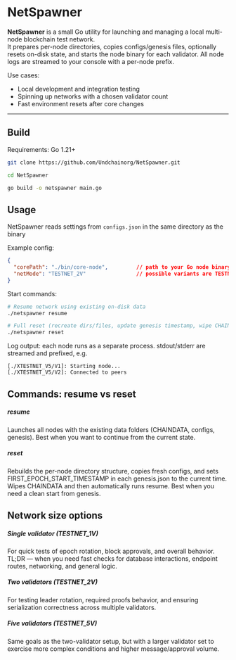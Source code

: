 # NetSpawner

**NetSpawner** is a small Go utility for launching and managing a local multi-node blockchain test network.  
It prepares per-node directories, copies configs/genesis files, optionally resets on-disk state, and starts the node binary for each validator. All node logs are streamed to your console with a per-node prefix.

Use cases:
- Local development and integration testing
- Spinning up networks with a chosen validator count
- Fast environment resets after core changes

---

## Build

Requirements: Go 1.21+

```bash
git clone https://github.com/Undchainorg/NetSpawner.git

cd NetSpawner

go build -o netspawner main.go
```

## Usage

NetSpawner reads settings from `configs.json` in the same directory as the binary

Example config:

```json
{
  "corePath": "./bin/core-node",         // path to your Go node binary
  "netMode": "TESTNET_2V"                // possible variants are TESTNET_1V | TESTNET_2V | TESTNET_5V
}
```

Start commands:

```bash
# Resume network using existing on-disk data
./netspawner resume

# Full reset (recreate dirs/files, update genesis timestamp, wipe CHAINDATA), then start
./netspawner reset
```

Log output: each node runs as a separate process. stdout/stderr are streamed and prefixed, e.g.

```
[./XTESTNET_V5/V1]: Starting node...
[./XTESTNET_V5/V2]: Connected to peers
```



## Commands: resume vs reset

##### resume
Launches all nodes with the existing data folders (CHAINDATA, configs, genesis).
Best when you want to continue from the current state.

##### reset
Rebuilds the per-node directory structure, copies fresh configs, and sets FIRST_EPOCH_START_TIMESTAMP in each genesis.json to the current time.
Wipes CHAINDATA and then automatically runs resume.
Best when you need a clean start from genesis.


## Network size options

##### Single validator (TESTNET_1V)

For quick tests of epoch rotation, block approvals, and overall behavior.
TL;DR — when you need fast checks for database interactions, endpoint routes, networking, and general logic.

##### Two validators (TESTNET_2V)
For testing leader rotation, required proofs behavior, and ensuring serialization correctness across multiple validators.

##### Five validators (TESTNET_5V)
Same goals as the two-validator setup, but with a larger validator set to exercise more complex conditions and higher message/approval volume.